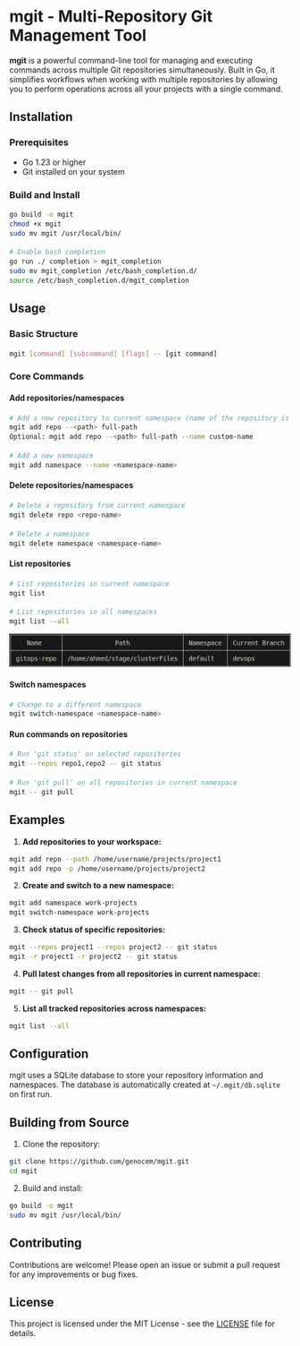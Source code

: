 # mgit - Multi-Repository Git Management Tool


**mgit** is a powerful command-line tool for managing and executing commands across multiple Git repositories simultaneously. Built in Go, it simplifies workflows when working with multiple repositories by allowing you to perform operations across all your projects with a single command.


## Installation

### Prerequisites
- Go 1.23 or higher
- Git installed on your system

### Build and Install
```bash
go build -o mgit
chmod +x mgit
sudo mv mgit /usr/local/bin/

# Enable bash completion
go run ./ completion > mgit_completion
sudo mv mgit_completion /etc/bash_completion.d/
source /etc/bash_completion.d/mgit_completion
```

## Usage

### Basic Structure
```bash
mgit [command] [subcommand] [flags] -- [git command]
```

### Core Commands

#### Add repositories/namespaces
```bash
# Add a new repository to current namespace (name of the repository is automatically gotten from the end of the path)
mgit add repo --<path> full-path
Optional: mgit add repo --<path> full-path --name custom-name

# Add a new namespace
mgit add namespace --name <namespace-name>
```

#### Delete repositories/namespaces
```bash
# Delete a repository from current namespace
mgit delete repo <repo-name>

# Delete a namespace
mgit delete namespace <namespace-name>
```

#### List repositories
```bash
# List repositories in current namespace
mgit list

# List repositories in all namespaces
mgit list --all
```
![list preview](https://github.com/genocem/mgit/blob/main/image.png)

#### Switch namespaces
```bash
# Change to a different namespace
mgit switch-namespace <namespace-name>
```

#### Run commands on repositories
```bash
# Run 'git status' on selected repositories
mgit --repos repo1,repo2 -- git status

# Run 'git pull' on all repositories in current namespace
mgit -- git pull
```


## Examples

1. **Add repositories to your workspace:**
```bash
mgit add repo --path /home/username/projects/project1
mgit add repo -p /home/username/projects/project2
```

2. **Create and switch to a new namespace:**
```bash
mgit add namespace work-projects
mgit switch-namespace work-projects
```

3. **Check status of specific repositories:**
```bash
mgit --repos project1 --repos project2 -- git status
mgit -r project1 -r project2 -- git status
```

4. **Pull latest changes from all repositories in current namespace:**
```bash
mgit -- git pull
```

5. **List all tracked repositories across namespaces:**
```bash
mgit list --all
```

## Configuration

mgit uses a SQLite database to store your repository information and namespaces. The database is automatically created at `~/.mgit/db.sqlite` on first run.

## Building from Source

1. Clone the repository:
```bash
git clone https://github.com/genocem/mgit.git
cd mgit
```

2. Build and install:
```bash
go build -o mgit
sudo mv mgit /usr/local/bin/
```

## Contributing

Contributions are welcome! Please open an issue or submit a pull request for any improvements or bug fixes.

## License

This project is licensed under the MIT License - see the [LICENSE](LICENSE) file for details.